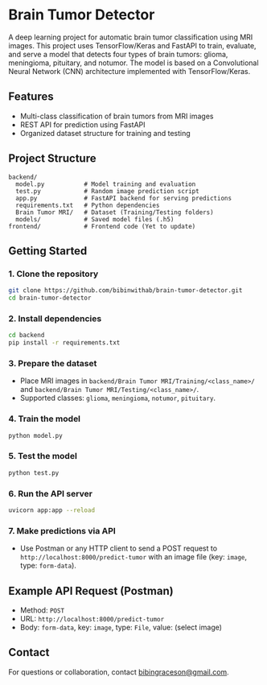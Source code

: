 # Brain Tumor Detector

A deep learning project for automatic brain tumor classification using MRI images. This project uses TensorFlow/Keras and FastAPI to train, evaluate, and serve a model that detects four types of brain tumors: glioma, meningioma, pituitary, and notumor. The model is based on a Convolutional Neural Network (CNN) architecture implemented with TensorFlow/Keras.

## Features

- Multi-class classification of brain tumors from MRI images
- REST API for prediction using FastAPI
- Organized dataset structure for training and testing

## Project Structure

```
backend/
  model.py           # Model training and evaluation
  test.py            # Random image prediction script
  app.py             # FastAPI backend for serving predictions
  requirements.txt   # Python dependencies
  Brain Tumor MRI/   # Dataset (Training/Testing folders)
  models/            # Saved model files (.h5)
frontend/            # Frontend code (Yet to update)
```

## Getting Started

### 1. Clone the repository

```sh
git clone https://github.com/bibinwithab/brain-tumor-detector.git
cd brain-tumor-detector
```

### 2. Install dependencies

```sh
cd backend
pip install -r requirements.txt
```

### 3. Prepare the dataset

- Place MRI images in `backend/Brain Tumor MRI/Training/<class_name>/` and `backend/Brain Tumor MRI/Testing/<class_name>/`.
- Supported classes: `glioma`, `meningioma`, `notumor`, `pituitary`.

### 4. Train the model

```sh
python model.py
```

### 5. Test the model

```sh
python test.py
```

### 6. Run the API server

```sh
uvicorn app:app --reload
```

### 7. Make predictions via API

- Use Postman or any HTTP client to send a POST request to `http://localhost:8000/predict-tumor` with an image file (key: `image`, type: `form-data`).

## Example API Request (Postman)

- Method: `POST`
- URL: `http://localhost:8000/predict-tumor`
- Body: `form-data`, key: `image`, type: `File`, value: (select image)

## Contact

For questions or collaboration, contact [bibingraceson@gmail.com](mailto:bibingraceson@gmail.com).
